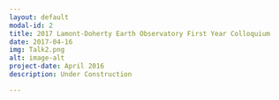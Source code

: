 ```yaml
---
layout: default
modal-id: 2
title: 2017 Lamont-Doherty Earth Observatory First Year Colloquium
date: 2017-04-16
img: Talk2.png
alt: image-alt
project-date: April 2016
description: Under Construction

---
```


